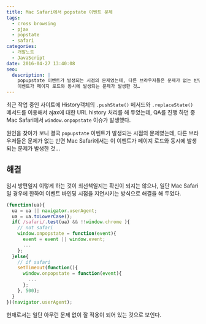 ```yaml
---
title: Mac Safari에서 popstate 이벤트 문제
tags:
  - cross browsing
  - pjax
  - popstate
  - safari
categories:
  - 개발노트
  - JavaScript
date: 2016-04-27 13:40:08
seo:
  description: |
    popupstate 이벤트가 발생되는 시점의 문제였는데, 다른 브라우저들은 문제가 없는 반면 Mac Safari에서는 이
    이벤트가 페이지 로드와 동시에 발생되는 문제가 발생한 것…
---
```



최근 작업 중인 사이트에 History객체의 <code class="language-javascript">.pushState()</code> 메서드와
<code class="language-javascript">.replaceState()</code> 메서드를 이용해서 ajax에 대한 URL history
처리를 해 두었는데, QA를 진행 하던 중 Mac Safari에서
<code class="language-javascript">window.onpopstate</code> 이슈가 발생했다.

원인을 찾아가 보니 결국 <code class="language-javascript">popupstate</code> 이벤트가 발생되는 시점의
문제였는데, 다른 브라우저들은 문제가 없는 반면 Mac Safari에서는 이 이벤트가 페이지 로드와 동시에
발생되는 문제가 발생한 것…

## 해결

임시 방편일지 이렇게 하는 것이 최선책일지는 확신이 되지는 않으나, 일단 Mac Safari일 경우에 한하여
이벤트 바인딩 시점을 지연시키는 방식으로 해결을 해 두었다.

```javascript
(function(ua){
  ua = ua || navigator.userAgent;
  ua = ua.toLowerCase();
  if( /safari/.test(ua) && !!window.chrome ){
    // not safari
    window.onpopstate = function(event){
      event = event || window.event;
      ...
    };
  }else{
    // if safari
    setTimeout(function(){
      window.onpopstate = function(event){
        ...
      };
    }, 500);
  }
})(navigator.userAgent);
```

현재로서는 일단 아무런 문제 없이 잘 적용이 되어 있는 것으로 보인다.